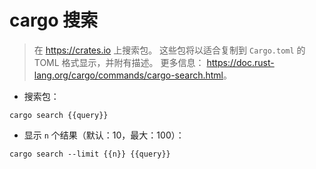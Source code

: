 # cargo 搜索

> 在 <https://crates.io> 上搜索包。
> 这些包将以适合复制到 `Cargo.toml` 的 TOML 格式显示，并附有描述。
> 更多信息： <https://doc.rust-lang.org/cargo/commands/cargo-search.html>。

- 搜索包：

`cargo search {{query}}`

- 显示 `n` 个结果（默认：10，最大：100）：

`cargo search --limit {{n}} {{query}}`